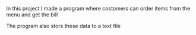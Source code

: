 <p>In this project I made a program where costomers can order items from the menu and get the bill</p>
<p>The program also stors these data to a text file </p>
